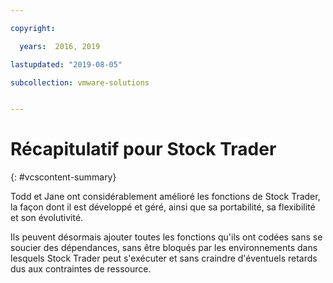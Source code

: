 ```yaml
---

copyright:

  years:  2016, 2019

lastupdated: "2019-08-05"

subcollection: vmware-solutions


---
```


# Récapitulatif pour Stock Trader
{: #vcscontent-summary}

Todd et Jane ont considérablement amélioré les fonctions de Stock Trader, la façon dont il est développé et géré, ainsi que sa portabilité, sa flexibilité et son évolutivité.

Ils peuvent désormais ajouter toutes les fonctions qu'ils ont codées sans se soucier des dépendances, sans être bloqués par les environnements dans lesquels Stock Trader peut s'exécuter et sans craindre d'éventuels retards dus aux contraintes de ressource.

